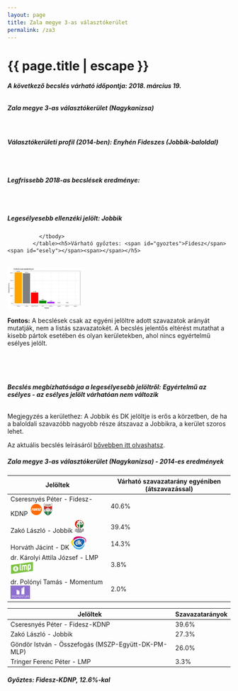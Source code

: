 ```yaml
---
layout: page
title: Zala megye 3-as választókerület
permalink: /za3
---
```


<h1 class="page-title">{{ page.title | escape }}</h1>

<div class="section">
    <div class="row">
          <div class="col s12"><h6><span><strong>A következő becslés várható időpontja: 2018. március 19.</strong></span></h6>
		  <h5>Zala megye 3-as választókerület (Nagykanizsa)</h5>
<br/><h6><strong>Választókerületi profil (2014-ben): <span id="profil">Enyhén Fideszes (Jobbik-baloldal)</span></strong></h6>
<br/>
<h6><strong>Legfrissebb 2018-as becslések eredménye:</strong></h6><br/>
			<h5><strong>Legesélyesebb ellenzéki jelölt: <span id="masodik">Jobbik</span><span id="esely2"></span><span></span></strong></h5>
<table class="striped">
              <thead>
                <tr>
                    <th>Jelöltek</th>
                    <th>Várható szavazatarány egyéniben (átszavazással)</th>
                </tr>
              </thead>
              <tbody>
             <tr>
                  <td>Cseresnyés Péter - Fidesz-KDNP <img src="images/fideszkdnp_logo.png" style="width:55px;height:30px;"></td>
				  <td id="id_fidesz">40.6%</td>
			</tr>
			<tr><td>Zakó László - Jobbik <img src="images/jobbik_logo.png" style="width:23px;height:30px;"></td><td id="id_jobbik">39.4%</td></tr>
<tr>
                  <td>Horváth Jácint - DK <img src="images/dk_logo.png" style="width:34px;height:30px;"></td>
				  <td id="id_baloldal">14.3%</td>
			</tr>
			<tr>
                  <td>dr. Károlyi Attila József - LMP <img src="images/lmp_logo.png" style="width:52px;height:30px;"></td>
				  <td id="lmp">3.8%</td>
			</tr>
			<tr>
				  <td>dr. Polónyi Tamás - Momentum <img src="images/momentum_logo.png" style="width:44px;height:30px;"></td>
				  <td id="id_momentum">2.0%</td>
			</tr>
                
              </tbody>
            </table><h5>Várható győztes: <span id="gyoztes">Fidesz</span><span id="esely"></span><span></span></h5>
			
			
<br/><img src="images/vk_charts/za3.png" style="height: 33%; width: 33%; object-fit: contain"><br/><p><strong>Fontos:</strong> A becslések csak az egyéni jelöltre adott szavazatok arányát mutatják, nem a listás szavazatokét. A becslés jelentős eltérést mutathat a kisebb pártok esetében és olyan kerületekben, ahol nincs egyértelmű esélyes jelölt.</p>
<br/>
			
<br/><h6><strong>Becslés megbízhatósága a legesélyesebb jelöltről:</strong> <strong><span id="biztos_jelolt">Egyértelmű az esélyes - az esélyes jelölt várhatóan nem változik</span></strong></h6>
<p>Megjegyzés a kerülethez: A Jobbik és DK jelöltje is erős a körzetben, de ha a baloldali szavazóbb nagyobb része átszavaz a Jobbikra, a kerület szoros lehet.</p>
<p>Az aktuális becslés leírásáról <a href="../metodologia#0312">bővebben itt olvashatsz</a>.</p>
          </div>
    </div>
</div>

<div class="section">
    <div class="row">
          <div class="col s12">
		  <h5>Zala megye 3-as választókerület (Nagykanizsa) - 2014-es eredmények</h5>
            <table class="striped">
              <thead>
                <tr>
                    <th>Jelöltek</th>
                    <th>Szavazatarányok</th>
                </tr>
              </thead>
              <tbody>
             <tr>
                  <td>Cseresnyés Péter - Fidesz-KDNP</td>
				  <td>39.6%</td>
			</tr>
			<tr>
			      <td>Zakó László - Jobbik</td>
				  <td>27.3%</td>
			</tr>
			<tr>
			      <td>Göndör István - Összefogás (MSZP-Együtt-DK-PM-MLP)</td>
				  <td>26.0%</td>  
			</tr>
			<tr>
				  <td>Tringer Ferenc Péter - LMP</td>
				  <td>3.3%</td>
			</tr>  	
              </tbody>
            </table>
			<h5>Győztes: Fidesz-KDNP, 12.6%-kal</h5>
          </div>
    </div>
</div>
